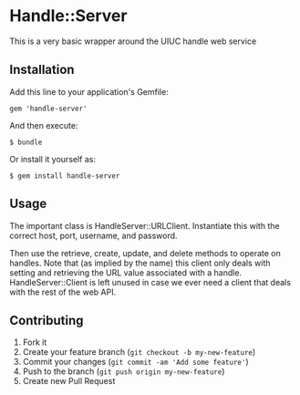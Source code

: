 # Handle::Server

This is a very basic wrapper around the UIUC handle web service

## Installation

Add this line to your application's Gemfile:

    gem 'handle-server'

And then execute:

    $ bundle

Or install it yourself as:

    $ gem install handle-server

## Usage

The important class is HandleServer::URLClient. Instantiate this with the correct host, port, username, and password.

Then use the retrieve, create, update, and delete methods to operate on handles. Note that (as implied by the name)
this client only deals with setting and retrieving the URL value associated with a handle. HandleServer::Client is
left unused in case we ever need a client that deals with the rest of the web API.


## Contributing

1. Fork it
2. Create your feature branch (`git checkout -b my-new-feature`)
3. Commit your changes (`git commit -am 'Add some feature'`)
4. Push to the branch (`git push origin my-new-feature`)
5. Create new Pull Request
